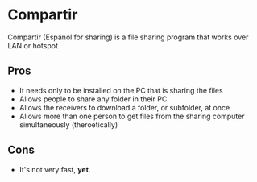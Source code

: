 
# Compartir
Compartir (Espanol for sharing) is a file sharing program that works over LAN or hotspot

## Pros
* It needs only to be installed on the PC that is sharing the files
* Allows people to share any folder in their PC
* Allows the receivers to download a folder, or subfolder, at once
* Allows more than one person to get files from the sharing computer simultaneously (theroetically)

## Cons
* It's not very fast, **yet**.



